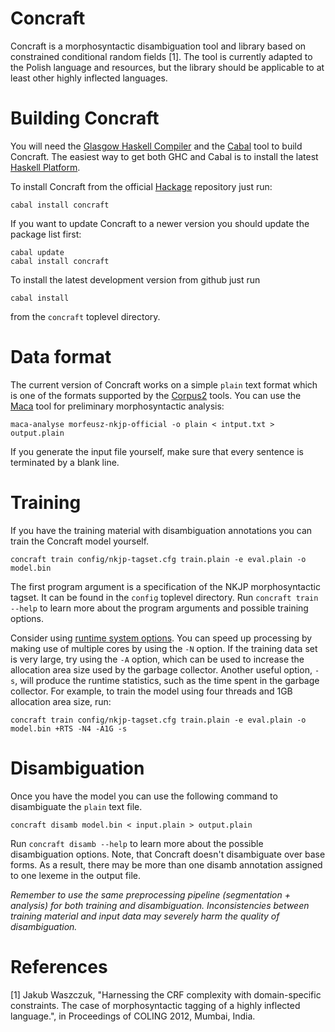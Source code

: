 Concraft
========

Concraft is a morphosyntactic disambiguation tool and library based on
constrained conditional random fields [1].  The tool is currently adapted
to the Polish language and resources, but the library should be applicable
to at least other highly inflected languages.

Building Concraft
=================

You will need the [Glasgow Haskell Compiler](http://www.haskell.org/ghc/)
and the [Cabal](http://www.haskell.org/cabal/) tool to build Concraft.
The easiest way to get both GHC and Cabal is to install the latest
[Haskell Platform](http://www.haskell.org/platform/).

To install Concraft from the official [Hackage](http://hackage.haskell.org/package/concraft)
repository just run:

    cabal install concraft

If you want to update Concraft to a newer version you should update the package list first:

    cabal update 
    cabal install concraft

To install the latest development version from github just run

    cabal install

from the `concraft` toplevel directory.

Data format
===========

The current version of Concraft works on a simple `plain` text format which is one of the
formats supported by the [Corpus2](http://nlp.pwr.wroc.pl/redmine/projects/corpus2/wiki)
tools.  You can use the [Maca](http://nlp.pwr.wroc.pl/redmine/projects/libpltagger/wiki)
tool for preliminary morphosyntactic analysis:

    maca-analyse morfeusz-nkjp-official -o plain < intput.txt > output.plain

If you generate the input file yourself, make sure that every sentence is terminated
by a blank line.

Training
========

If you have the training material with disambiguation annotations you can train
the Concraft model yourself.

    concraft train config/nkjp-tagset.cfg train.plain -e eval.plain -o model.bin

The first program argument is a specification of the NKJP morphosyntactic tagset.
It can be found in the `config` toplevel directory.  Run `concraft train --help`
to learn more about the program arguments and possible training options.

Consider using [runtime system options](http://www.haskell.org/ghc/docs/latest/html/users_guide/runtime-control.html).
You can speed up processing by making use of multiple cores by using the `-N` option.
If the training data set is very large, try using the `-A` option, which can be used
to increase the allocation area size used by the garbage collector.
Another useful option,  `-s`, will produce the runtime statistics, such
as the time spent in the garbage collector.
For example, to train the model using four threads and 1GB allocation area size, run:

    concraft train config/nkjp-tagset.cfg train.plain -e eval.plain -o model.bin +RTS -N4 -A1G -s

Disambiguation
==============

Once you have the model you can use the following command to disambiguate
the `plain` text file.

    concraft disamb model.bin < input.plain > output.plain

Run `concraft disamb --help` to learn more about the possible disambiguation options.
Note, that Concraft doesn't disambiguate over base forms.  As a result, there may
be more than one disamb annotation assigned to one lexeme in the output file.

*Remember to use the same preprocessing pipeline (segmentation + analysis)
for both training and disambiguation.  Inconsistencies between training
material and input data may severely harm the quality of disambiguation.*

References
==========

[1] Jakub Waszczuk, "Harnessing the CRF complexity with domain-specific constraints.
The case of morphosyntactic tagging of a highly inflected language.",
in Proceedings of COLING 2012, Mumbai, India.

